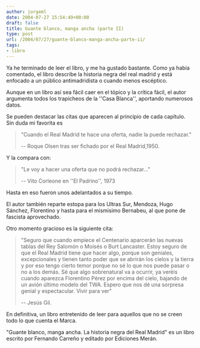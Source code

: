 ```yaml
---
author: jorgeml
date: 2004-07-27 15:54:49+00:00
draft: false
title: Guante blanco, manga ancha (parte II)
type: post
url: /2004/07/27/guante-blanco-manga-ancha-parte-ii/
tags:
- libro
---
```


Ya he terminado de leer el libro, y me ha gustado bastante. Como ya había comentado, el libro describe la historia negra del real madrid y está enfocado a un público antimadridista o cuando menos escéptico.

Aunque en un libro así sea fácil caer en el tópico y la crítica fácil, el autor argumenta todos los trapicheos de la ''Casa Blanca'', aportando numerosos datos.

Se pueden destacar las citas que aparecen al principio de cada capítulo. Sin duda mi favorita es

>"Cuando el Real Madrid te hace una oferta, nadie la puede rechazar."
>
>-- Roque Olsen tras ser fichado por el Real Madrid,1950.

Y la compara con:

>"Le voy a hacer una oferta que no podrá rechazar..."
>
>-- Vito Corleone en ''El Padrino'', 1973

Hasta en eso fueron unos adelantados a su tiempo.

El autor también reparte estopa para los Ultras Sur, Mendoza, Hugo Sánchez, Florentino y hasta  para el mismisimo Bernabeu, al que pone de fascista aprovechado.

Otro momento gracioso es la siguiente cita:

>"Seguro que cuando empiece el Centenario aparcerán las nuevas tablas del
Rey Salomón o Moisés o Burt Lancaster. Estoy seguro de que el Real Madrid
tiene que hacer algo, porque son geniales, excepcionales y tienen tanto
poder que se abrirán los cielos y la tierra y por eso tengo cierto temor
porque no sé lo que nos puede pasar o no a los demás. Sé que algo
sobrenatural va a  ocurrir, ya veréis cuando aparezca Florentino Pérez
por encima del cielo, bajando de un avión último modelo del TWA. Espero
que nos dé una sorpresa genial y espectacular. Vivir para ver"
>
>-- Jesús Gil.

En definitiva, un libro entretenido de leer para aquellos que no se creen todo lo que cuenta el Marca.

"Guante blanco, manga ancha. La historia negra del Real Madrid" es un libro escrito por Fernando Carreño y editado por Ediciones Merán.
